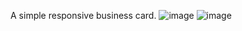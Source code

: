 A simple responsive business card.
![image](https://user-images.githubusercontent.com/65931135/178155924-5e4883d2-fbad-4e9e-ae66-6d23fd75c963.png)
![image](https://user-images.githubusercontent.com/65931135/178155945-8bff643b-2d00-4503-9b90-fdca54c731f3.png)

